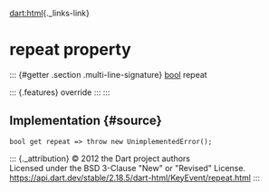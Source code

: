 [dart:html](../../dart-html/dart-html-library){._links-link}

repeat property
===============

::: {#getter .section .multi-line-signature}
[bool](../../dart-core/bool-class) repeat

::: {.features}
override
:::
:::

Implementation {#source}
--------------

``` {.language-dart data-language="dart"}
bool get repeat => throw new UnimplementedError();
```

::: {._attribution}
© 2012 the Dart project authors\
Licensed under the BSD 3-Clause \"New\" or \"Revised\" License.\
<https://api.dart.dev/stable/2.18.5/dart-html/KeyEvent/repeat.html>
:::
